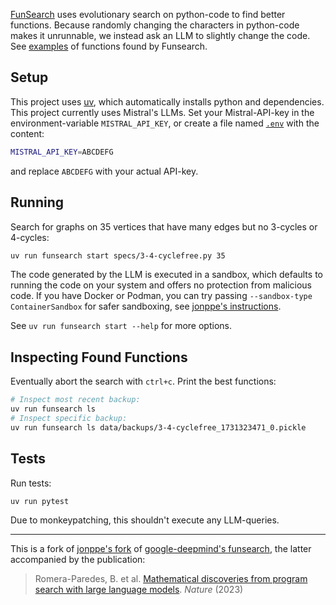 [FunSearch](https://deepmind.google/discover/blog/funsearch-making-new-discoveries-in-mathematical-sciences-using-large-language-models/) uses evolutionary search on python-code to find better functions. Because randomly changing the characters in python-code makes it unrunnable, we instead ask an LLM to slightly change the code. See [examples](https://lumi-a.github.io/funsearch) of functions found by Funsearch.

## Setup

This project uses [uv](https://docs.astral.sh/uv/), which automatically installs python and dependencies. This project currently uses Mistral's LLMs. Set your Mistral-API-key in the environment-variable `MISTRAL_API_KEY`, or create a file named [`.env`](https://pypi.org/project/python-dotenv/) with the content:
```bash
MISTRAL_API_KEY=ABCDEFG
```
and replace `ABCDEFG` with your actual API-key.


## Running

Search for graphs on 35 vertices that have many edges but no 3-cycles or 4-cycles:

```sh
uv run funsearch start specs/3-4-cyclefree.py 35
```

The code generated by the LLM is executed in a sandbox, which defaults to running the code on your system and offers no protection from malicious code. If you have Docker or Podman, you can try passing `--sandbox-type ContainerSandbox` for safer sandboxing, see [jonppe's instructions](https://github.com/jonppe/funsearch/blob/745f2e7a61ef1418a95e09a009f2f65a3ce7c2ac/README.md).

See `uv run funsearch start --help` for more options.


## Inspecting Found Functions

Eventually abort the search with `ctrl+c`. Print the best functions:

```sh
# Inspect most recent backup:
uv run funsearch ls
# Inspect specific backup:
uv run funsearch ls data/backups/3-4-cyclefree_1731323471_0.pickle
```

## Tests
Run tests:

```sh
uv run pytest
```

Due to monkeypatching, this shouldn't execute any LLM-queries.

---

This is a fork of [jonppe's fork](https://github.com/jonppe/funsearch) of [google-deepmind's funsearch](https://github.com/google-deepmind/funsearch), the latter accompanied by the publication:

> Romera-Paredes, B. et al. [Mathematical discoveries from program search with large language models](https://www.nature.com/articles/s41586-023-06924-6). *Nature* (2023)